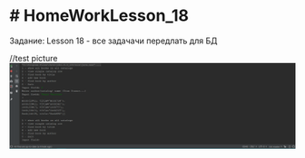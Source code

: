 # # HomeWorkLesson_18
Задание:
Lesson 18 - все задачачи передлать для БД
 
 
//test picture
![Image alt](https://github.com/apache-red/HomeWorkLesson_18/raw/master/ShowTask.png)
